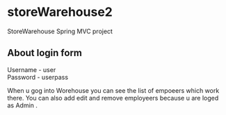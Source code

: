 # storeWarehouse2
StoreWarehouse
Spring MVC project

<h2>About login form </h2>

Username - user<br>
Password - userpass<br>

When u gog into Worehouse you can see the list of empoeers which work there.
You can also add edit and remove employeers because u are loged as Admin . 
